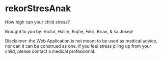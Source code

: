 # rekorStresAnak
How high can your child *stress*?

Brought to you by: 
Victor,
Halim,
Riqfie,
Fikri,
Brian,
& ka Josep!

Disclaimer: the Web Application is not meant to be used as medical advice, nor can it can be construed as one. If you feel stress piling up from your child, please contact a medical professional.

